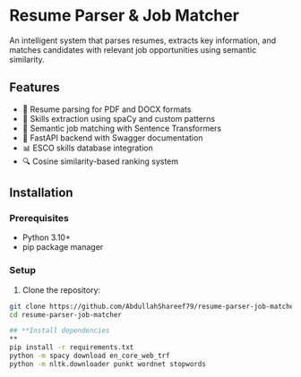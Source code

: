 # Resume Parser & Job Matcher

An intelligent system that parses resumes, extracts key information, and matches candidates with relevant job opportunities using semantic similarity.

## Features

- 📄 Resume parsing for PDF and DOCX formats
- 🔧 Skills extraction using spaCy and custom patterns
- 🧠 Semantic job matching with Sentence Transformers
- 🚀 FastAPI backend with Swagger documentation
- 📊 ESCO skills database integration
- 🔍 Cosine similarity-based ranking system

## Installation

### Prerequisites
- Python 3.10+
- pip package manager

### Setup
1. Clone the repository:
```bash
git clone https://github.com/AbdullahShareef79/resume-parser-job-matcher.git
cd resume-parser-job-matcher

## **Install dependencies
**
pip install -r requirements.txt
python -m spacy download en_core_web_trf
python -m nltk.downloader punkt wordnet stopwords

